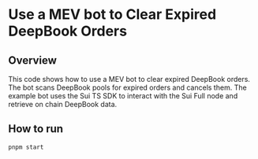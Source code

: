 # Use a MEV bot to Clear Expired DeepBook Orders

## Overview

This code shows how to use a MEV bot to clear expired DeepBook orders. The bot scans DeepBook pools for expired orders and cancels them. The example bot uses the Sui TS SDK to interact with the Sui Full node and retrieve on chain DeepBook data.

## How to run
```bash
pnpm start
```
